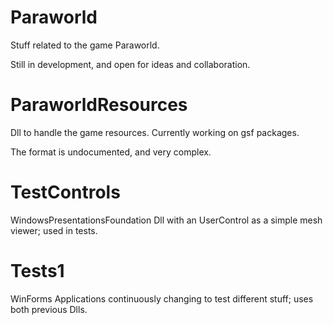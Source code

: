 # Paraworld
Stuff related to the game Paraworld.

Still in development, and open for ideas and collaboration.


# ParaworldResources
Dll to handle the game resources. Currently working on gsf packages.

The format is undocumented, and very complex.


# TestControls
WindowsPresentationsFoundation Dll with an UserControl as a simple mesh viewer; used in tests.


# Tests1
WinForms Applications continuously changing to test different stuff; uses both previous Dlls.
